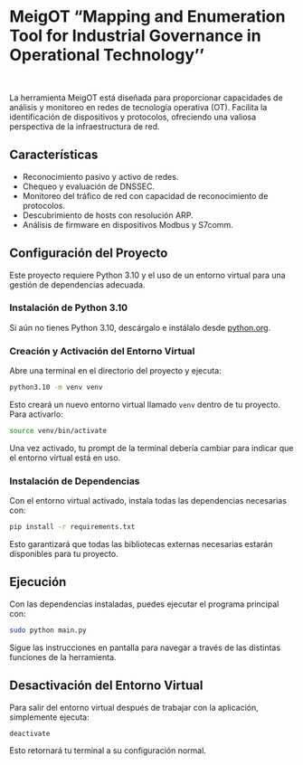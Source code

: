 
# MeigOT “Mapping and Enumeration Tool for Industrial Governance in Operational Technology’’​
​

La herramienta MeigOT está diseñada para proporcionar capacidades de análisis y monitoreo en redes de tecnología operativa (OT). Facilita la identificación de dispositivos y protocolos, ofreciendo una valiosa perspectiva de la infraestructura de red.

## Características

- Reconocimiento pasivo y activo de redes.
- Chequeo y evaluación de DNSSEC.
- Monitoreo del tráfico de red con capacidad de reconocimiento de protocolos.
- Descubrimiento de hosts con resolución ARP.
- Análisis de firmware en dispositivos Modbus y S7comm.

## Configuración del Proyecto

Este proyecto requiere Python 3.10 y el uso de un entorno virtual para una gestión de dependencias adecuada.

### Instalación de Python 3.10

Si aún no tienes Python 3.10, descárgalo e instálalo desde [python.org](https://www.python.org/downloads/release/python-3100/).

### Creación y Activación del Entorno Virtual

Abre una terminal en el directorio del proyecto y ejecuta:

```bash
python3.10 -m venv venv
```

Esto creará un nuevo entorno virtual llamado `venv` dentro de tu proyecto. Para activarlo:

```bash
source venv/bin/activate
```

Una vez activado, tu prompt de la terminal debería cambiar para indicar que el entorno virtual está en uso.

### Instalación de Dependencias

Con el entorno virtual activado, instala todas las dependencias necesarias con:

```bash
pip install -r requirements.txt
```

Esto garantizará que todas las bibliotecas externas necesarias estarán disponibles para tu proyecto.

## Ejecución

Con las dependencias instaladas, puedes ejecutar el programa principal con:

```bash
sudo python main.py
```

Sigue las instrucciones en pantalla para navegar a través de las distintas funciones de la herramienta.

## Desactivación del Entorno Virtual

Para salir del entorno virtual después de trabajar con la aplicación, simplemente ejecuta:

```bash
deactivate
```

Esto retornará tu terminal a su configuración normal.
